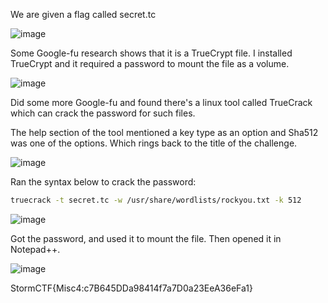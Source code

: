 
We are given a flag called secret.tc


![image](https://user-images.githubusercontent.com/80063008/137866702-c422ec5d-cb2c-4802-a562-6917e2f01559.png)


Some Google-fu research shows that it is a TrueCrypt file. I installed TrueCrypt and it required a password to mount the file as a volume.

![image](https://user-images.githubusercontent.com/80063008/137867198-43aaa0e5-36ee-44d7-8bb1-98bddb14bdc1.png)

Did some more Google-fu and found there's a linux tool called TrueCrack which can crack the password for such files.

The help section of the tool mentioned a key type as an option and Sha512 was one of the options. Which rings back to the title of the challenge.

![image](https://user-images.githubusercontent.com/80063008/137866772-59ea0389-57ae-4450-a917-924c0f3c892d.png)

Ran the syntax below to crack the password:

```bash
truecrack -t secret.tc -w /usr/share/wordlists/rockyou.txt -k 512
```

![image](https://user-images.githubusercontent.com/80063008/137866792-bc5c14cd-90ec-43a6-856b-051ddc92f36a.png)

Got the password, and used it to mount the file. Then opened it in Notepad++.

![image](https://user-images.githubusercontent.com/80063008/137866842-b93c2426-8a11-486e-8be9-ef5d4fda9ffb.png)

StormCTF{Misc4:c7B645DDa98414f7a7D0a23EeA36eFa1}
